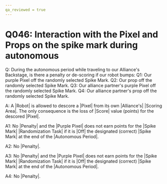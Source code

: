 ```yaml
---
qa_reviewed = true
---
```


# Q046: Interaction with the Pixel and Props on the spike mark during autonomous

Q: During the autonomous period while traveling to our Alliance's Backstage, is there a penalty or de-scoring if our robot bumps: 
Q1: Our purple Pixel off the randomly selected Spike Mark.
Q2: Our prop off the randomly selected Spike Mark.
Q3: Our alliance partner's purple Pixel off the randomly selected Spike Mark.
Q4: Our alliance partner's prop off the randomly selected Spike Mark.

A: A |Robot| is allowed to descore a |Pixel| from its own |Alliance's| |Scoring Area|. The only consequence is the loss of |Score| value (points) for the descored |Pixel|.

A1: No |Penalty| and the |Purple Pixel| does not earn points for the |Spike Mark| |Randomization Task| if it is |Off| the designated (correct) |Spike Mark| at the end of the |Autonomous Period|.

A2: No |Penalty|.

A3: No |Penalty| and the |Purple Pixel| does not earn points for the |Spike Mark| |Randomization Task| if it is |Off| the designated (correct) |Spike Mark| at the end of the |Autonomous Period|.

A4: No |Penalty|.
